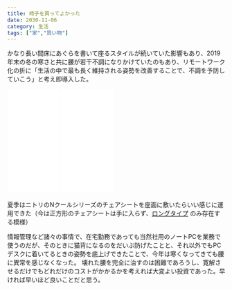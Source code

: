 ```yaml
---
title: 椅子を買ってよかった
date: 2030-11-06
category: 生活
tags: ["家","買い物"]
---
```



かなり長い間床にあぐらを書いて座るスタイルが続いていた影響もあり、2019年末の冬の寒さと共に腰が若干不調になりかけていたのもあり、リモートワーク化の折に「生活の中で最も長く維持される姿勢を改善することで、不調を予防していこう」と考え即導入した。

<iframe style="width:120px;height:240px;" marginwidth="0" marginheight="0" scrolling="no" frameborder="0" src="//rcm-fe.amazon-adsystem.com/e/cm?lt1=_blank&bc1=000000&IS2=1&bg1=FFFFFF&fc1=000000&lc1=0000FF&t=dolpen-22&language=ja_JP&o=9&p=8&l=as4&m=amazon&f=ifr&ref=as_ss_li_til&asins=B06Y5ZVR99&linkId=29f155b61d42b475809ba6ffc2ce2d6c"></iframe>
<iframe style="width:120px;height:240px;" marginwidth="0" marginheight="0" scrolling="no" frameborder="0" src="//rcm-fe.amazon-adsystem.com/e/cm?lt1=_blank&bc1=000000&IS2=1&bg1=FFFFFF&fc1=000000&lc1=0000FF&t=dolpen-t-22&language=ja_JP&o=9&p=8&l=as4&m=amazon&f=ifr&ref=as_ss_li_til&asins=B01MRRNMDD&linkId=625b5fe54dc436447c929beb7a938d6c"></iframe>

夏季はニトリのNクールシリーズのチェアシートを座面に敷いたらいい感じに運用できた（今は正方形のチェアシートは手に入らず、[ロングタイプ](https://www.nitori-net.jp/ec/product/7805773s/) のみ存在する模様）

情報管理など諸々の事情で、在宅勤務であっても当然社用のノートPCを業務で使うのだが、そのときに猫背になるのをだいぶ防げたことと、それ以外でもPCデスクに着いてるときの姿勢を底上げできたことで、今年は寒くなってきても腰に異常を感じなくなった。
壊れた腰を完全に治すのは困難であろうし、寛解させるだけでもどれだけのコストがかかるかを考えれば大変よい投資であった。早ければ早いほど良いことだと思う。

